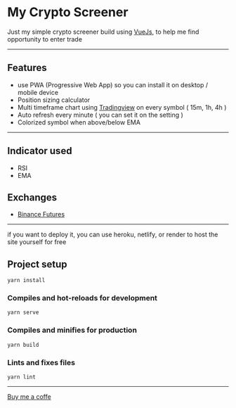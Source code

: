 # My Crypto Screener

Just my simple crypto screener build using [VueJs](https://vuejs.org/), to help me find opportunity to enter trade

---

## Features

- use PWA (Progressive Web App) so you can install it on desktop / mobile device
- Position sizing calculator
- Multi timeframe chart using [Tradingview](https://tradingview.com) on every symbol ( 15m, 1h, 4h )
- Auto refresh every minute ( you can set it on the setting )
- Colorized symbol when above/below EMA

---

## Indicator used

- RSI
- EMA

## Exchanges

- [Binance Futures](https://binance.com/en/futures/ref/39150763)

---

if you want to deploy it, you can use heroku, netlify, or render to host the site yourself for free

## Project setup

```
yarn install
```

### Compiles and hot-reloads for development

```
yarn serve
```

### Compiles and minifies for production

```
yarn build
```

### Lints and fixes files

```
yarn lint
```

---

[Buy me a coffe](https://paypal.me/wahyubiman)
